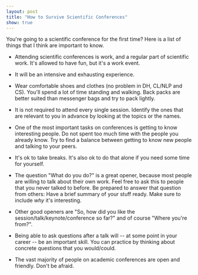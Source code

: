 ```yaml
---
layout: post
title: "How to Survive Scientific Conferences"
show: true
---
```


You're going to a scientific conference for the first time? Here is a list of things that I think are important to know.

- Attending scientific conferences is work, and a regular part of scientific work. It's allowed to have fun, but it's a work event.

- It will be an intensive and exhausting experience.

- Wear comfortable shoes and clothes (no problem in DH, CL/NLP and CS). You'll spend a lot of time standing and walking. Back packs are better suited than messenger bags and try to pack lightly. 

- It is not required to attend every single session. Identify the ones that are relevant to you in advance by looking at the topics or the names.

- One of the most important tasks on conferences is getting to know interesting people. Do not spent too much time with the people you already know. Try to find a balance between getting to know new people and talking to your peers.

- It's ok to take breaks. It's also ok to do that alone if you need some time for yourself.

- The question "What do you do?" is a great opener, because most people are willing to talk about their own work. Feel free to ask this to people that you never talked to before. Be prepared to answer that question from others: Have a brief summary of your stuff ready. Make sure to include *why* it's interesting.

- Other good openers are "So, how did you like the session/talk/keynote/conference so far?" and of course "Where you're from?". 

- Being able to ask questions after a talk will -- at some point in your career -- be an important skill. You can practice by thinking about concrete questions that you would/could.

- The vast majority of people on academic conferences are open and friendly. Don't be afraid.